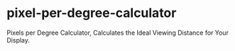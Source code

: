 # pixel-per-degree-calculator
Pixels per Degree Calculator, Calculates the Ideal Viewing Distance for Your Display.
